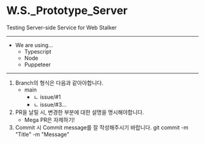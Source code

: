 # W.S._Prototype_Server
Testing Server-side Service for Web Stalker

<hr>

- We are using...
  - Typescript
  - Node
  - Puppeteer

<hr>

1. Branch의 형식은 다음과 같아야합니다.
   - main
     - ㄴ issue/#1
     - ㄴ issue/#3...
2. PR을 날릴 시, 변경한 부분에 대한 설명을 명시해야합니다.
   - Mega PR은 자제하기!
3. Commit 시 Commit message를 잘 작성해주시기 바랍니다. git commit -m "Title" -m "Message"

